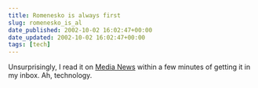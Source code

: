 ```yaml
---
title: Romenesko is always first
slug: romenesko_is_al
date_published: 2002-10-02 16:02:47+00:00
date_updated: 2002-10-02 16:02:47+00:00
tags: [tech]
---
```

Unsurprisingly, I read it on [Media News](http://www.poynter.org/medianews/memos.htm) within a few minutes of getting it in my inbox. Ah, technology.
